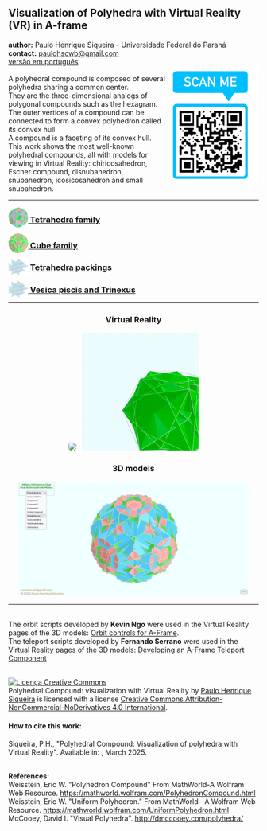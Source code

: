 <link rel="stylesheet" href="scripts/style.css">
<meta charset="utf-8">
<link rel="icon" type="image/png" href="compounds1/vr/salas/imagens/icone.png">
<h2>Visualization of Polyhedra with Virtual Reality (VR) in A-frame</h2>
 <b>author:</b> Paulo Henrique Siqueira - Universidade Federal do Paraná
 <br><b>contact:</b> <a href="#">paulohscwb@gmail.com</a>
 <br><a href="https://paulohscwb.github.io/polycompound/pt-br/">versão em português</a>
 <div><img align="right" src="imagens/qr.png"/>
 <br>A polyhedral compound is composed of several polyhedra sharing a common center. 
 <br>They are the three-dimensional analogs of polygonal compounds such as the hexagram. 
 <br>The outer vertices of a compound can be connected to form a convex polyhedron called its convex hull. 
 <br>A compound is a faceting of its convex hull.
 <br>This work shows the most well-known polyhedral compounds, all with models for viewing in Virtual Reality: chiricosahedron, Escher compound, disnubahedron, snubahedron, icosicosahedron and small snubahedron.</div>
<hr>
<h3 style="margin-top:3px"><a target="_blank" href="compounds1/"><img src="compounds1/vr/salas/imagens/icone.png" style="margin-bottom:-10px" width="40"> Tetrahedra family</a></h3>
<h3 style="margin-top:3px"><a target="_blank" href="compounds2/"><img src="compounds2/vr/salas/imagens/icone.png" style="margin-bottom:-10px" width="40"> Cube family</a></h3>
<h3 style="margin-top:3px"><a target="_blank" href="tetrahedra/"><img src="tetrahedra/vr/salas/imagens/icone.png" style="margin-bottom:-10px" width="40"> Tetrahedra packings</a></h3>
<h3 style="margin-top:3px"><a target="_blank" href="vesica/"><img src="vesica/vr/salas/imagens/icone.png" style="margin-bottom:-10px" width="40"> Vesica piscis and Trinexus</a></h3>
<!--<h3 style="margin-top:3px"><a target="_blank" href="compounds3/"><img src="compounds3/vr/salas/imagens/icone.png" style="margin-bottom:-10px" width="40"> Octahedra family</a></h3>
<h3 style="margin-top:3px"><a target="_blank" href="compounds4/"><img src="compounds4/vr/salas/imagens/icone.png" style="margin-bottom:-10px" width="40"> Dodecahedra and icosahedra family 1</a></h3>
<h3 style="margin-top:3px"><a target="_blank" href="compounds5/"><img src="compounds5/vr/salas/imagens/icone.png" style="margin-bottom:-10px" width="40"> Dodecahedra and icosahedra family 2</a></h3>
<h3 style="margin-top:3px"><a target="_blank" href="compounds6/"><img src="compounds6/vr/salas/imagens/icone.png" style="margin-bottom:-10px" width="40"> Compounds of dual polyhedra</a></h3>
<h3 style="margin-top:3px"><a target="_blank" href="compounds7/"><img src="compounds7/vr/salas/imagens/icone.png" style="margin-bottom:-10px" width="40"> Compounds of two polyhedra</a></h3>-->
<hr>
<!--<h3 style="margin-top:5px; text-align:center;"><a target="_blank" href="all/">&#x1f4c4; Complete list of polyhedra</a></h3>
<hr>-->
<h3 align="center">Virtual Reality</h3>
<p align="center"><img src="compounds1/vr/salas/videos/compounds1.gif" style="max-width: 47%; border-radius:5px; margin-right:10px" loading="lazy"/><img src="compounds1/vr/salas/videos/compounds2.gif" style="max-width: 47%; border-radius:5px;" loading="lazy"/></p>
<h3 align="center">3D models</h3>
<p align="center"><img src="compounds1/ar/example.png" style="max-width: 92%; border-radius:5px;" loading="lazy"/></p>
<hr>
<br>The orbit scripts developed by <b>Kevin Ngo</b> were used in the Virtual Reality pages of the 3D models: <a href="https://github.com/supermedium/superframe/tree/master/components/orbit-controls/" target="_blank"> Orbit controls for A-Frame</a>.
<br>The teleport scripts developed by <b>Fernando Serrano</b> were used in the Virtual Reality pages of the 3D models: <a  href="https://aframe.io/blog/teleport-component/" target="_blank"> Developing an A-Frame Teleport Component</a>
<br>

<br><a rel="license" href="http://creativecommons.org/licenses/by-nc-nd/4.0/"><img alt="Licença Creative Commons" style="border-width:0" src="https://i.creativecommons.org/l/by-nc-nd/4.0/88x31.png" loading="lazy"/></a><br /><span xmlns:dct="http://purl.org/dc/terms/" property="dct:title">Polyhedral Compound: visualization with Virtual Reality</span> by <a xmlns:cc="http://creativecommons.org/ns#" href="https://paulohscwb.github.io/polycompound/" property="cc:attributionName" rel="cc:attributionURL">Paulo Henrique Siqueira</a> is licensed with a license <a rel="license" href="http://creativecommons.org/licenses/by-nc-nd/4.0/">Creative Commons Attribution-NonCommercial-NoDerivatives 4.0 International</a>.

<h4>How to cite this work:</h4> 
<p>Siqueira, P.H., "Polyhedral Compound: Visualization of polyhedra with Virtual Reality". Available in: <https://paulohscwb.github.io/polycompound/>, March 2025.</p>
<!--<a target="_blank" href="https://doi.org/10.5281/zenodo.12572969"><img src="https://zenodo.org/badge/DOI/10.5281/zenodo.12572969.svg" alt="DOI"></a>-->

<br><b>References:</b>
<br>Weisstein, Eric W. "Polyhedron Compound" From MathWorld-A Wolfram Web Resource. <a href="https://mathworld.wolfram.com/ArchimedeanDual.html" target="_blank">https://mathworld.wolfram.com/PolyhedronCompound.html</a>
<br>Weisstein, Eric W. "Uniform Polyhedron." From MathWorld--A Wolfram Web Resource. <a href="https://mathworld.wolfram.com/UniformPolyhedron.html" target="_blank">https://mathworld.wolfram.com/UniformPolyhedron.html</a>
<br>McCooey, David I. "Visual Polyhedra". <a href="http://dmccooey.com/polyhedra/" target="_blank">http://dmccooey.com/polyhedra/</a>
